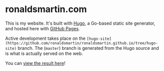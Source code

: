 # ronaldsmartin.com

This is my website. It's built with [Hugo](https://github.com/spf13/hugo), a Go-based static site generator, and hosted here with [GitHub Pages](https://pages.github.com/).

Active development takes place on the `[hugo-site](https://github.com/ronaldsmartin/ronaldsmartin.github.io/tree/hugo-site)` branch. The (`master`) branch is generated from the Hugo source and is what is actually served on the web.

You can [view the result here](http://ronaldsmartin.github.io)!